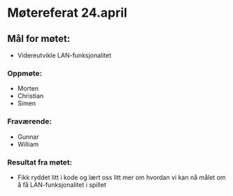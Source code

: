 # Møtereferat 24.april
## Mål for møtet:
- Videreutvikle LAN-funksjonalitet

### Oppmøte:
- Morten
- Christian
- Simen

### Fraværende:
- Gunnar
- William

### Resultat fra møtet:
- Fikk ryddet litt i kode og lært oss litt mer om hvordan vi kan nå målet om å få LAN-funksjonalitet i spillet